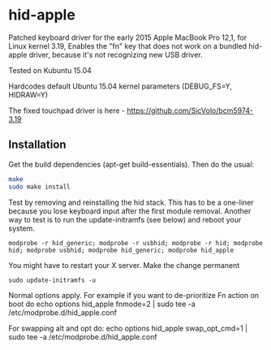 hid-apple
======================

Patched keyboard driver for the early 2015 Apple MacBook Pro  12,1, for Linux kernel 3.19,
Enables the "fn" key that does not work on a bundled hid-apple driver, because it's not recognizing new USB driver.

Tested on Kubuntu 15.04

Hardcodes default Ubuntu 15.04 kernel parameters (DEBUG_FS=Y, HIDRAW=Y)

The fixed touchpad driver is here - https://github.com/SicVolo/bcm5974-3.19

Installation
---------------------
Get the build dependencies (apt-get build-essentials). Then do the usual:

```sh
make
sudo make install
```

Test by removing and reinstalling the hid stack. This has to be a one-liner because you lose keyboard input after the first module removal. Another way to test is to run the update-initramfs (see below) and reboot your system.
```
modprobe -r hid_generic; modprobe -r usbhid; modprobe -r hid; modprobe hid; modprobe usbhid; modprobe hid_generic; modprobe hid_apple
```
You might have to restart your X server. Make the change permanent
```
sudo update-initramfs -u
````

Normal options apply. For example if you want to de-prioritize Fn action on boot do
echo options hid_apple fnmode=2 | sudo tee -a /etc/modprobe.d/hid_apple.conf

For swapping alt and opt do:
echo options hid_apple swap_opt_cmd=1 | sudo tee -a /etc/modprobe.d/hid_apple.conf
